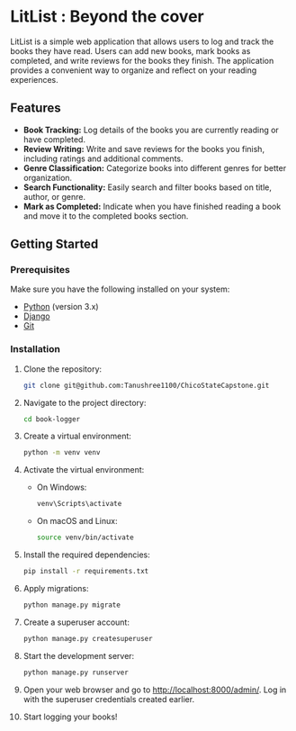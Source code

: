 # LitList : Beyond the cover

LitList is a simple web application that allows users to log and track the books they have read. Users can add new books, mark books as completed, and write reviews for the books they finish. The application provides a convenient way to organize and reflect on your reading experiences.

## Features

- **Book Tracking:** Log details of the books you are currently reading or have completed.
- **Review Writing:** Write and save reviews for the books you finish, including ratings and additional comments.
- **Genre Classification:** Categorize books into different genres for better organization.
- **Search Functionality:** Easily search and filter books based on title, author, or genre.
- **Mark as Completed:** Indicate when you have finished reading a book and move it to the completed books section.

## Getting Started

### Prerequisites

Make sure you have the following installed on your system:

- [Python](https://www.python.org/) (version 3.x)
- [Django](https://www.djangoproject.com/)
- [Git](https://git-scm.com/)

### Installation

1. Clone the repository:

    ```bash
    git clone git@github.com:Tanushree1100/ChicoStateCapstone.git
    ```

2. Navigate to the project directory:

    ```bash
    cd book-logger
    ```

3. Create a virtual environment:

    ```bash
    python -m venv venv
    ```

4. Activate the virtual environment:

    - On Windows:

        ```bash
        venv\Scripts\activate
        ```

    - On macOS and Linux:

        ```bash
        source venv/bin/activate
        ```

5. Install the required dependencies:

    ```bash
    pip install -r requirements.txt
    ```

6. Apply migrations:

    ```bash
    python manage.py migrate
    ```

7. Create a superuser account:

    ```bash
    python manage.py createsuperuser
    ```

8. Start the development server:

    ```bash
    python manage.py runserver
    ```

9. Open your web browser and go to [http://localhost:8000/admin/](http://localhost:8000/admin/). Log in with the superuser credentials created earlier.

10. Start logging your books!

